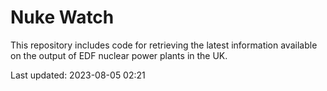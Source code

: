 # Nuke Watch

This repository includes code for retrieving the latest information available on the output of EDF nuclear power plants in the UK.

Last updated: 2023-08-05 02:21
